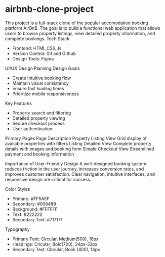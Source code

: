 # airbnb-clone-project
This project is a full-stack clone of the popular accomodation booking platform AirBnB. The goal is to build a functional web application that allows users to browse property listings, view detailed property information, and complete bookings.
Tech Stack
* Frontend: HTML,CSS,Js
* Version Control: Git and Github
* Design Tools: Figma

UI/UX Design Planning
Design Goals
* Create intuitive booking flow
* Maintain visual consistency
* Ensure fast loading times
* Prioritize mobile responsiveness

Key Features
* Property search and filtering
* Detailed property viewing
* Secure checkout process
* User authentication

Primary Pages
Page                                                Description
Property Listing View                               Grid display of available properties with filters
Listing Detailed View                               Complete property details with images and booking form
Simple Checkout View                                Streamlined payment and booking information

Importance of User-Friendly Design
A well-designed booking system reduces friction in the user journey, increases conversion rates, and improves customer satisfaction. Clear navigation, intuitive interfaces, and responsive design are critical for success.

Color Styles
* Primary: #FF5A5F
* Secondary: #008489
* Background: #FFFFFF
* Text: #222222
* Secondary Text: #717171

Typography
* Primary Font: Circular, Medium(500), 16px
* Headings: Circular, Bold(700), 24px-32px
* Secondary Text: Circular, Book (400), 14px
